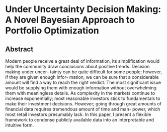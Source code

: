 # Under Uncertainty Decision Making: A Novel Bayesian Approach to Portfolio Optimization
## Abstract
Modern people receive a great deal of information, its simplification would help the
community draw conclusions about positive trends. Decision making under uncer-
tainty can be quite difficult for some people; however, if they are given enough infor-
mation, we can be sure that a considerable amount will find a way to reach the right
verdict. The most significant issue would be supplying them with enough information
without overwhelming them with meaningless details.
As complexity in the markets continue to increase exponentially; most reasonable
investors stick to fundamentals to make their investment decisions. However; going
through great amounts of financial data requires tremendous amount of time and man-
power, which most retail investors presumably lack. In this paper, I present a flexible
framework to condense publicly available data into an interpretable and intuitive form.

